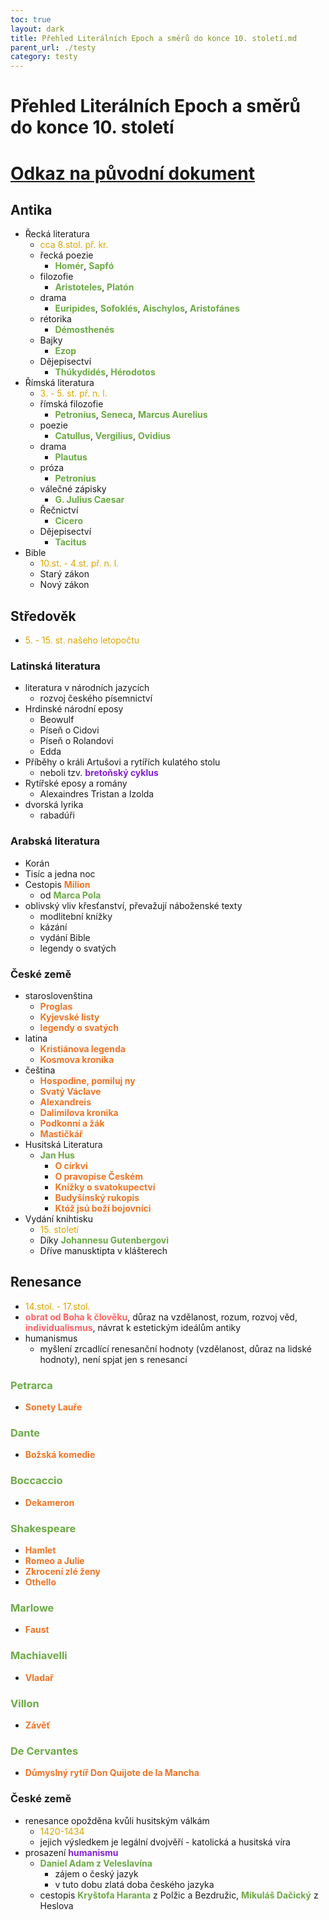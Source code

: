 ```yaml
---
toc: true
layout: dark
title: Přehled Literálních Epoch a směrů do konce 10. století.md 
parent_url: ./testy 
category: testy 
---
```


# Přehled Literálních Epoch a směrů do konce 10. století

# [Odkaz na původní dokument](./../dokumenty/Přehled%20literárních%20epoch%20a%20směrů%20do%20konce%2019.%20století.pdf)

## Antika

* Řecká literatura
  * <span style="color: #DBA400">cca 8.stol. př. kr.</span>
  * řecká poezie 
    * <span style="color: #6CAA46">**Homér**</span>, <span style="color: #6CAA46">**Sapfó**</span>
  * filozofie
    * <span style="color: #6CAA46">**Aristoteles**</span>, <span style="color: #6CAA46">**Platón**</span>
  * drama 
    * <span style="color: #6CAA46">**Euripides**</span>, <span style="color: #6CAA46">**Sofoklés**</span>, <span style="color: #6CAA46">**Aischylos**</span>, <span style="color: #6CAA46">**Aristofánes**</span>
  * rétorika 
    * <span style="color: #6CAA46">**Démosthenés**</span>
  * Bajky
    * <span style="color: #6CAA46">**Ezop**</span>
  * Dějepisectví
    * <span style="color: #6CAA46">**Thúkydidés**</span>, <span style="color: #6CAA46">**Hérodotos**</span>
* Římská literatura
  * <span style="color: #DBA400">3. - 5. st. př. n. l.</span>
  * římská filozofie
    * <span style="color: #6CAA46">**Petronius**</span>, <span style="color: #6CAA46">**Seneca**</span>, <span style="color: #6CAA46">**Marcus Aurelius**</span>
  * poezie
    * <span style="color: #6CAA46">**Catullus**</span>, <span style="color: #6CAA46">**Vergilius**</span>, <span style="color: #6CAA46">**Ovidius**</span>
  * drama
    * <span style="color: #6CAA46">**Plautus**</span>
  * próza
    * <span style="color: #6CAA46">**Petronius**</span>
  * válečné zápisky
    * <span style="color: #6CAA46">**G. Julius Caesar**</span>
  * Řečnictví
    * <span style="color: #6CAA46">**Cicero**</span>
  * Dějepisectví
    * <span style="color: #6CAA46">**Tacitus**</span>
* Bible
  * <span style="color: #DBA400">10.st. - 4.st. př. n. l.</span>
  * Starý zákon
  * Nový zákon

## Středověk
* <span style="color: #DBA400">5. - 15. st. našeho letopočtu</span>

### Latinská literatura
  * literatura v národních jazycích
    * rozvoj českého písemnictví
  * Hrdinské národní eposy
    * Beowulf
    * Píseň o Cidovi
    * Píseň o Rolandovi
    * Edda
  * Příběhy o králi Artušovi a rytířích kulatého stolu
    * neboli tzv. <span style="color: #8422ce">**bretoňský cyklus**</span>
  * Rytířské eposy a romány
    * Alexaindres Tristan a Izolda
  * dvorská lyrika
    * rabadúři

### Arabská literatura
  * Korán
  * Tisíc a jedna noc
  * Cestopis <span style="color: #EC7627">**Milion**</span>
    * od <span style="color: #6CAA46">**Marca Pola**</span>
  * oblivský vliv křesťanství, převažují náboženské texty
    * modlitební knížky
    * kázání
    * vydání Bible
    * legendy o svatých

### České země
  * staroslovenština
    * <span style="color: #EC7627">**Proglas**</span>
    * <span style="color: #EC7627">**Kyjevské listy**</span>
    * <span style="color: #EC7627">**legendy o svatých**</span>
  * latina
    * <span style="color: #EC7627">**Kristiánova legenda**</span>
    * <span style="color: #EC7627">**Kosmova kronika**</span>
  * čeština
    * <span style="color: #EC7627">**Hospodine, pomiluj ny**</span>
    * <span style="color: #EC7627">**Svatý Václave**</span>
    * <span style="color: #EC7627">**Alexandreis**</span>
    * <span style="color: #EC7627">**Dalimilova kronika**</span>
    * <span style="color: #EC7627">**Podkonní a žák**</span>
    * <span style="color: #EC7627">**Mastičkář**</span>
  * Husitská Literatura
    * <span style="color: #6CAA46">**Jan Hus**</span>
      * <span style="color: #EC7627">**O církvi**</span>
      * <span style="color: #EC7627">**O pravopise Českém**</span>
      * <span style="color: #EC7627">**Knížky o svatokupectví**</span>
      * <span style="color: #EC7627">**Budyšínský rukopis**</span>
      * <span style="color: #EC7627">**Któž jsú boží bojovníci**</span>
* Vydání knihtisku
  * <span style="color: #DBA400">15. století</span>
  * Díky <span style="color: #6CAA46">**Johannesu Gutenbergovi**</span>
  * Dříve manusktipta v klášterech

## Renesance

  * <span style="color: #DBA400">14.stol. - 17.stol.</span>
  * <span style="color: #FF6363">**obrat od Boha k člověku**</span>, důraz na vzdělanost, rozum, rozvoj věd, <span style="color: #FF6363">**individualismus**</span>, návrat k estetickým ideálům antiky
  * humanismus
    * myšlení zrcadlící renesanční hodnoty (vzdělanost, důraz na lidské hodnoty), není spjat jen s renesancí
### <span style="color: #6CAA46">**Petrarca**</span>
* <span style="color: #EC7627">**Sonety Lauře**</span>
### <span style="color: #6CAA46">**Dante**</span>
* <span style="color: #EC7627">**Božská komedie**</span>
### <span style="color: #6CAA46">**Boccaccio**</span>
* <span style="color: #EC7627">**Dekameron**</span>
### <span style="color: #6CAA46">**Shakespeare**</span>
* <span style="color: #EC7627">**Hamlet**</span>
* <span style="color: #EC7627">**Romeo a Julie**</span>
* <span style="color: #EC7627">**Zkrocení zlé ženy**</span>
* <span style="color: #EC7627">**Othello**</span>
### <span style="color: #6CAA46">**Marlowe**</span>
* <span style="color: #EC7627">**Faust**</span>
### <span style="color: #6CAA46">**Machiavelli**</span>
* <span style="color: #EC7627">**Vladař**</span>
### <span style="color: #6CAA46">**Villon**</span>
* <span style="color: #EC7627">**Závěť**</span>
### <span style="color: #6CAA46">**De Cervantes**</span>
* <span style="color: #EC7627">**Důmyslný rytíř Don Quijote de la Mancha**</span>
### České země
* renesance opožděna kvůli husitským válkám
  * <span style="color: #DBA400">1420-1434</span>
  * jejich výsledkem je legální dvojvěří - katolická a husitská víra
* prosazení <span style="color: #8422ce">**humanismu**</span>
  * <span style="color: #6CAA46">**Daniel Adam z Veleslavína**</span>
    * zájem o český jazyk
    * v tuto dobu zlatá doba českého jazyka
  * cestopis <span style="color: #6CAA46">**Kryštofa Haranta**</span> z Polžic a Bezdružic, <span style="color: #6CAA46">**Mikuláš Dačický**</span> z Heslova